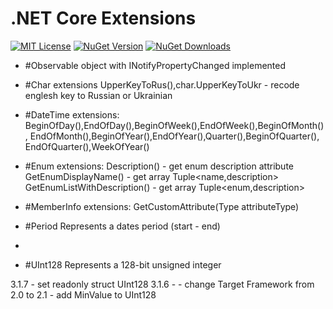 # .NET Core Extensions

[![MIT License](https://img.shields.io/badge/license-MIT-red.svg)](https://github.com/sabatex/Extensions/blob/master/LICENSE.TXT)
[![NuGet Version](https://img.shields.io/nuget/v/Sabatex.Extensions?label=version&logo=nuget&style=social&label=)](https://www.nuget.org/packages/Sabatex.Extensions)
[![NuGet Downloads](https://img.shields.io/nuget/dt/Sabatex.Extensions?color=%232694F9&label=downloads&logo=nuget&style=social)](https://www.nuget.org/packages/Sabatex.Extensions)


 - #Observable object with INotifyPropertyChanged implemented

 - #Char extensions     UpperKeyToRus(),char.UpperKeyToUkr - recode englesh key to Russian or Ukrainian

 - #DateTime extensions: BeginOfDay(),EndOfDay(),BeginOfWeek(),EndOfWeek(),BeginOfMonth(),
                        EndOfMonth(),BeginOfYear(),EndOfYear(),Quarter(),BeginOfQuarter(),
                        EndOfQuarter(),WeekOfYear()
 
 - #Enum extensions:   Description() - get enum description attribute
                      GetEnumDisplayName()  - get array Tuple<name,description> 
                      GetEnumListWithDescription() - get array Tuple<enum,description>

 - #MemberInfo extensions: GetCustomAttribute(Type attributeType) 

 - #Period Represents a dates period (start - end)
 - 
 - #UInt128 Represents a 128-bit unsigned integer

 3.1.7
     - set readonly struct UInt128
 3.1.6 -
      - change Target Framework from 2.0 to 2.1
      - add MinValue to UInt128

